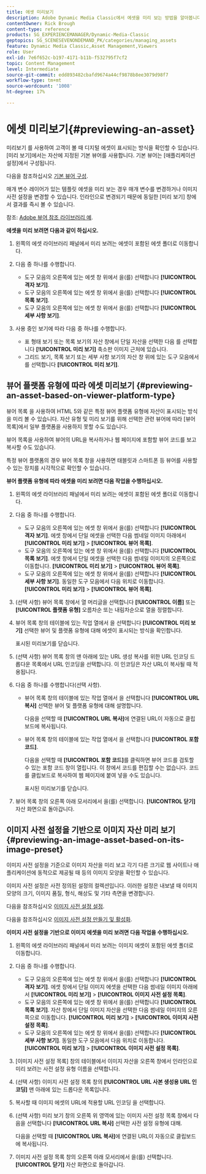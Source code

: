 ```yaml
---
title: 에셋 미리보기
description: Adobe Dynamic Media Classic에서 에셋을 미리 보는 방법을 알아봅니다.
contentOwner: Rick Brough
content-type: reference
products: SG_EXPERIENCEMANAGER/Dynamic-Media-Classic
geptopics: SG_SCENESEVENONDEMAND_PK/categories/managing_assets
feature: Dynamic Media Classic,Asset Management,Viewers
role: User
exl-id: 7e6f652c-b197-4171-b11b-f532795f7cf2
topic: Content Management
level: Intermediate
source-git-commit: edd893482cbafd9674a44cf9878b8ee3079d98f7
workflow-type: tm+mt
source-wordcount: '1008'
ht-degree: 17%

---
```


# 에셋 미리보기{#previewing-an-asset}

미리보기 를 사용하여 고객이 볼 때 디지털 에셋이 표시되는 방식을 확인할 수 있습니다. [미리 보기]에서는 자산에 지정된 기본 뷰어를 사용합니다. 기본 뷰어는 [애플리케이션 설정]에서 구성됩니다.

다음을 참조하십시오 [기본 뷰어 구성](application-setup.md#configuring_default_viewers).

매개 변수 레이어가 있는 템플릿 에셋을 미리 보는 경우 매개 변수를 변경하거나 이미지 사전 설정을 변경할 수 있습니다. 인라인으로 변경되기 때문에 동일한 [미리 보기] 창에서 결과를 즉시 볼 수 있습니다.

참조: [Adobe 뷰어 참조 라이브러리 예](https://landing.adobe.com/en/na/dynamic-media/ctir-2755/live-demos.html).

**에셋을 미리 보려면 다음과 같이 하십시오.**

1. 왼쪽의 에셋 라이브러리 패널에서 미리 보려는 에셋이 포함된 에셋 폴더로 이동합니다.
1. 다음 중 하나를 수행합니다.

   * 도구 모음의 오른쪽에 있는 에셋 창 위에서 을(를) 선택합니다 **[!UICONTROL 격자 보기]**.
   * 도구 모음의 오른쪽에 있는 에셋 창 위에서 을(를) 선택합니다 **[!UICONTROL 목록 보기]**.
   * 도구 모음의 오른쪽에 있는 에셋 창 위에서 을(를) 선택합니다 **[!UICONTROL 세부 사항 보기]**.

1. 사용 중인 보기에 따라 다음 중 하나를 수행합니다.

   * 표 형태 보기 또는 목록 보기의 자산 창에서 단일 자산을 선택한 다음 를 선택합니다 **[!UICONTROL 미리 보기]** 축소판 이미지 근처에 있습니다.
   * 그리드 보기, 목록 보기 또는 세부 사항 보기의 자산 창 위에 있는 도구 모음에서 를 선택합니다 **[!UICONTROL 미리 보기]**.

## 뷰어 플랫폼 유형에 따라 에셋 미리보기 {#previewing-an-asset-based-on-viewer-platform-type}

뷰어 목록 을 사용하여 HTML 5와 같은 특정 뷰어 플랫폼 유형에 자산이 표시되는 방식을 미리 볼 수 있습니다. 자산 유형 및 미리 보기를 위해 선택한 관련 뷰어에 따라 [뷰어 목록]에서 일부 플랫폼을 사용하지 못할 수도 있습니다.

뷰어 목록을 사용하여 뷰어의 URL을 복사하거나 웹 페이지에 포함할 뷰어 코드를 보고 복사할 수도 있습니다.

특정 뷰어 플랫폼의 경우 뷰어 목록 창을 사용하면 태블릿과 스마트폰 등 뷰어를 사용할 수 있는 장치를 시각적으로 확인할 수 있습니다.

**뷰어 플랫폼 유형에 따라 에셋을 미리 보려면 다음 작업을 수행하십시오.**

1. 왼쪽의 에셋 라이브러리 패널에서 미리 보려는 에셋이 포함된 에셋 폴더로 이동합니다.
1. 다음 중 하나를 수행합니다.

   * 도구 모음의 오른쪽에 있는 에셋 창 위에서 을(를) 선택합니다 **[!UICONTROL 격자 보기]**. 에셋 창에서 단일 에셋을 선택한 다음 썸네일 이미지 아래에서 **[!UICONTROL 미리 보기]** > **[!UICONTROL 뷰어 목록]**.
   * 도구 모음의 오른쪽에 있는 에셋 창 위에서 을(를) 선택합니다 **[!UICONTROL 목록 보기]**. 에셋 창에서 단일 에셋을 선택한 다음 썸네일 이미지의 오른쪽으로 이동합니다. **[!UICONTROL 미리 보기]** > **[!UICONTROL 뷰어 목록]**.
   * 도구 모음의 오른쪽에 있는 에셋 창 위에서 을(를) 선택합니다 **[!UICONTROL 세부 사항 보기]**. 동일한 도구 모음에서 다음 위치로 이동합니다. **[!UICONTROL 미리 보기]** > **[!UICONTROL 뷰어 목록]**.

1. (선택 사항) 뷰어 목록 창에서 열 머리글을 선택합니다 **[!UICONTROL 이름]** 또는 **[!UICONTROL 플랫폼 유형]** 오름차순 또는 내림차순으로 열을 정렬합니다.
1. 뷰어 목록 창의 테이블에 있는 작업 열에서 을 선택합니다 **[!UICONTROL 미리 보기]** 선택한 뷰어 및 플랫폼 유형에 대해 에셋이 표시되는 방식을 확인합니다.

   표시된 미리보기를 닫습니다.

1. (선택 사항) 뷰어 목록 창의 맨 아래에 있는 URL 생성 복사를 위한 URL 인코딩 드롭다운 목록에서 URL 인코딩을 선택합니다. 이 인코딩은 자산 URL이 복사될 때 적용됩니다.
1. 다음 중 하나를 수행합니다(선택 사항).

   * 뷰어 목록 창의 테이블에 있는 작업 열에서 을 선택합니다 **[!UICONTROL URL 복사]** 선택한 뷰어 및 플랫폼 유형에 대해 설명합니다.

     다음을 선택할 때 **[!UICONTROL URL 복사]**&#x200B;에 연결된 URL이 자동으로 클립보드에 복사됩니다.

   * 뷰어 목록 창의 테이블에 있는 작업 열에서 을 선택합니다 **[!UICONTROL 포함 코드]**.

     다음을 선택할 때 **[!UICONTROL 포함 코드]**&#x200B;를 클릭하면 뷰어 코드를 검토할 수 있는 포함 코드 창이 열립니다. 이 창에서 코드를 편집할 수는 없습니다. 코드를 클립보드로 복사하여 웹 페이지에 붙여 넣을 수도 있습니다.

     표시된 미리보기를 닫습니다.

1. 뷰어 목록 창의 오른쪽 아래 모서리에서 을(를) 선택합니다. **[!UICONTROL 닫기]** 자산 화면으로 돌아갑니다.

## 이미지 사전 설정을 기반으로 이미지 자산 미리 보기 {#previewing-an-image-asset-based-on-its-image-preset}

이미지 사전 설정을 기준으로 이미지 자산을 미리 보고 각기 다른 크기로 웹 사이트나 애플리케이션에 동적으로 제공될 때 등의 이미지 모양을 확인할 수 있습니다.

이미지 사전 설정은 사전 정의된 설정의 컬렉션입니다. 이러한 설정은 내보낼 때 이미지 모양의 크기, 이미지 품질, 형식, 해상도 및 기타 측면을 변경합니다.

다음을 참조하십시오 [이미지 사전 설정 설정](setting-image-presets.md#setting_up_image_presets).

다음을 참조하십시오 [이미지 사전 설정 만들기 및 활성화](creating-enabling-image-presets.md#creating_and_enabling_image_presets).

**이미지 사전 설정을 기반으로 이미지 에셋을 미리 보려면 다음 작업을 수행하십시오.**

1. 왼쪽의 에셋 라이브러리 패널에서 미리 보려는 이미지 에셋이 포함된 에셋 폴더로 이동합니다.
1. 다음 중 하나를 수행합니다.

   * 도구 모음의 오른쪽에 있는 에셋 창 위에서 을(를) 선택합니다 **[!UICONTROL 격자 보기]**. 에셋 창에서 단일 이미지 에셋을 선택한 다음 썸네일 이미지 아래에서 **[!UICONTROL 미리 보기]** > **[!UICONTROL 이미지 사전 설정 목록]**.
   * 도구 모음의 오른쪽에 있는 에셋 창 위에서 을(를) 선택합니다 **[!UICONTROL 목록 보기]**. 자산 창에서 단일 이미지 자산을 선택한 다음 썸네일 이미지의 오른쪽으로 이동합니다. **[!UICONTROL 미리 보기]** > **[!UICONTROL 이미지 사전 설정 목록]**.
   * 도구 모음의 오른쪽에 있는 에셋 창 위에서 을(를) 선택합니다 **[!UICONTROL 세부 사항 보기]**. 동일한 도구 모음에서 다음 위치로 이동합니다. **[!UICONTROL 미리 보기]** > **[!UICONTROL 이미지 사전 설정 목록]**.

1. [이미지 사전 설정 목록] 창의 테이블에서 이미지 자산을 오른쪽 창에서 인라인으로 미리 보려는 사전 설정 유형 이름을 선택합니다.
1. (선택 사항) 이미지 사전 설정 목록 창의 **[!UICONTROL URL 사본 생성용 URL 인코딩]** 맨 아래에 있는 드롭다운 목록입니다.
1. 복사할 때 이미지 에셋의 URL에 적용할 URL 인코딩 을 선택합니다.
1. (선택 사항) 미리 보기 창의 오른쪽 위 영역에 있는 이미지 사전 설정 목록 창에서 다음을 선택합니다 **[!UICONTROL URL 복사]** 선택한 사전 설정 유형에 대해.

   다음을 선택할 때 **[!UICONTROL URL 복사]**&#x200B;에 연결된 URL이 자동으로 클립보드에 복사됩니다.

1. 이미지 사전 설정 목록 창의 오른쪽 아래 모서리에서 을(를) 선택합니다. **[!UICONTROL 닫기]** 자산 화면으로 돌아갑니다.
